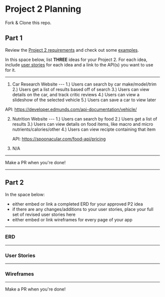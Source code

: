 # Project 2 Planning

Fork & Clone this repo.

## Part 1

Review the [Project 2 requirements](https://romebell.gitbook.io/sei-1019/projects/project-2) and check out some [examples](https://tmdarneille.gitbook.io/seirfx/11-projects/past-projects/project2).

In this space below, list **THREE** ideas for your Project 2. For each idea, include [user stories](https://revelry.co/user-stories-that-dont-suck/) for each idea and a link to the API(s) you want to use for it.

--------------------------------------------------------
1. Car Research Website ---
    1.) Users can search by car make/model/trim
    2.) Users get a list of results based off of search
    3.) Users can view details on the car, and track critic reviews
    4.) Users can view a slideshow of the selected vehicle
    5.) Users can save a car to view later

API: https://developer.edmunds.com/api-documentation/vehicle/

2. Nutrition Website ---
    1.) Users can search by food
    2.) Users get a list of results
    3.) Users can view details on food items, like macro and micro nutrients/calories/other
    4.) Users can view recipte containing that item

    API: https://spoonacular.com/food-api/pricing

3. N/A
---------------------------------------------------------

Make a PR when you're done!

---

## Part 2

In the space below:
* either embed or link a completed ERD for your approved P2 idea
* if there are any changes/additions to your user stories, place your full set of revised user stories here
* either embed or link wireframes for every page of your app

----------------------------------------------------------
### ERD

----------------------------------------------------------
### User Stories

----------------------------------------------------------
### Wireframes

----------------------------------------------------------

Make a PR when you're done!
